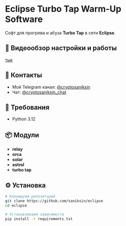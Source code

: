 # Eclipse Turbo Tap Warm-Up Software

Софт для прогрева и абуза **Turbo Tap** в сети **Eclipse**.

## 🎥 Видеообзор настройки и работы
[тык](https://youtu.be/8felOsLuIug)

## 📢 Контакты

- Мой Telegram канал: [@cryptosaniksin](https://t.me/cryptosaniksin)
- Чат: [@cryptosaniksin_chat](https://t.me/cryptosaniksin_chat)

## 🐍 Требования

- Python 3.12

## 📦 Модули

- **relay**
- **orca**
- **solar**
- **astrol**
- **turbo tap**

## ⚙️ Установка

```sh
# Клонируем репозиторий
git clone https://github.com/saniksin/eclipse
cd eclipse

# Устанавливаем зависимости
pip install -r requirements.txt
```
